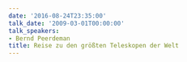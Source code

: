 ```yaml
---
date: '2016-08-24T23:35:00'
talk_date: '2009-03-01T00:00:00'
talk_speakers:
- Bernd Peerdeman
title: Reise zu den größten Teleskopen der Welt
---
```

